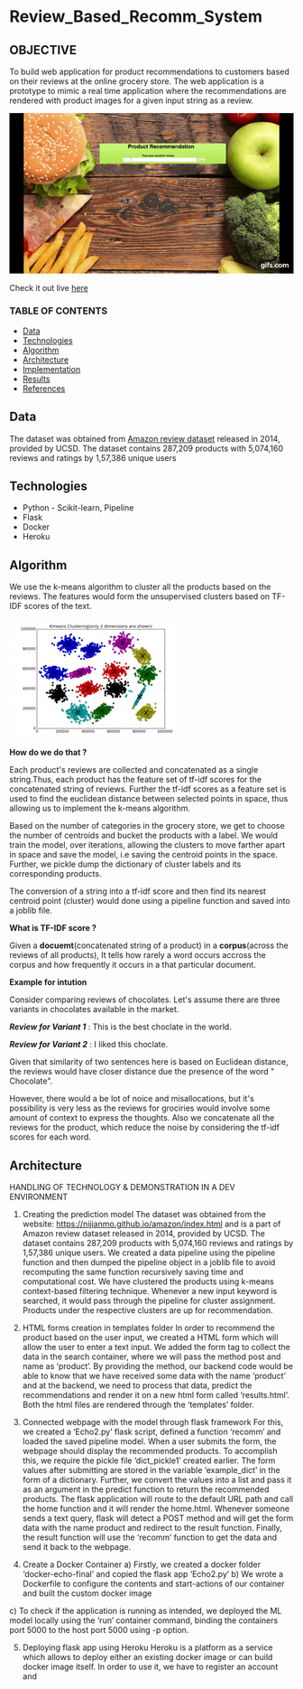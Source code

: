 # Review_Based_Recomm_System

## OBJECTIVE

To build web application for product recommendations to customers based on their reviews at the online grocery store. The web application is a prototype to mimic a real time application where the recommendations are rendered with product images for a given input string as a review.


![Demo](Demo/demo.gif)

Check it out live [here](https://productrecsystem.herokuapp.com/)

### TABLE OF CONTENTS
* [Data](#data)
* [Technologies](#technologies)
* [Algorithm](#algorithm)
* [Architecture](#architecture)
* [Implementation](#implementation)
* [Results](#results)
* [References](#references)

## Data

The dataset was obtained from [Amazon review dataset](https://nijianmo.github.io/amazon/index.html) released in 2014, provided by UCSD. The dataset contains 287,209 products with 5,074,160 reviews and ratings by 1,57,386 unique users

## Technologies
* Python - Scikit-learn, Pipeline
* Flask 
* Docker
* Heroku

## Algorithm

We use the k-means algorithm to cluster all the products based on the reviews. The features would form the unsupervised clusters based on TF-IDF scores of the text.

![GitHub Logo](Images/Kmeans.png) 

**How do we do that ?**

Each product's reviews are collected and concatenated as a single string.Thus, each product has the feature set of tf-idf scores for the concatenated string of reviews. Further the tf-idf scores as a feature set is used to find the euclidean distance between selected points in space, thus allowing us to implement the k-means algorithm.

Based on the number of categories in the grocery store, we get to choose the number of centroids and bucket the products with a label. We would train the model, over iterations, allowing the clusters to move farther apart in space and save the model, i.e saving the centroid points in the space. Further, we pickle dump the dictionary of cluster labels and its corresponding products.

The conversion of a string into a tf-idf score and then find its nearest centroid point (cluster) would done using a pipeline function and saved into a joblib file.

**What is TF-IDF score ?**

Given a **docuemt**(concatenated string of a product) in a **corpus**(across the reviews of all products), It tells how rarely a word occurs accross the corpus and how frequently it occurs in a that particular document.

**Example for intution**

Consider comparing reviews of chocolates. Let's assume there are three variants in chocolates available in the market. 

***Review for Variant 1*** : This is the best choclate in the world.

***Review for Variant 2*** : I liked this choclate.

Given that similarity of two sentences here is based on Euclidean distance, the reviews would have closer distance due the presence of the word " Chocolate". 

However, there would a be lot of noice and misallocations, but it's possibility is very less as the reviews for grociries would involve some amount of context to express the thoughts. Also we concatenate all the reviews for the product, which reduce the noise by considering the tf-idf scores for each word.

   
## Architecture



     	 
HANDLING OF TECHNOLOGY & DEMONSTRATION IN A DEV ENVIRONMENT

1.	Creating the prediction model
The dataset was obtained from the website: https://nijianmo.github.io/amazon/index.html and is a part of Amazon review dataset released in 2014, provided by UCSD. The dataset contains 287,209 products with 5,074,160 reviews and ratings by 1,57,386 unique users. We created a data pipeline using the pipeline function and then dumped the pipeline object in a joblib file to avoid recomputing the same function recursively saving time and computational cost. We have clustered the products using k-means context-based filtering technique. Whenever a new input keyword is searched, it would pass through the pipeline for cluster assignment. Products under the respective clusters are up for recommendation.  
2.	HTML forms creation in templates folder
In order to recommend the product based on the user input, we created a HTML form which will allow the user to enter a text input. We added the form tag to collect the data in the search container, where we will pass the method post and name as ‘product’. By providing the method, our backend code would be able to know that we have received some data with the name ‘product’ and at the backend, we need to process that data, predict the recommendations and render it on a new html form called ‘results.html’. Both the html files are rendered through the ‘templates’ folder.
 

3.	Connected webpage with the model through flask framework
For this, we created a ‘Echo2.py’ flask script, defined a function ‘recomm’ and loaded the saved pipeline model. When a user submits the form, the webpage should display the recommended products. To accomplish this, we require the pickle file ‘dict_pickle1’ created earlier. The form values after submitting are stored in the variable ‘example_dict’ in the form of a dictionary. Further, we convert the values into a list and pass it as an argument in the predict function to return the recommended products. The flask application will route to the default URL path and call the home function and it will render the home.html. Whenever someone sends a text query, flask will detect a POST method and will get the form data with the name product and redirect to the result function. Finally, the result function will use the ‘recomm’ function to get the data and send it back to the webpage. 

 
4.	Create a Docker Container
a)	Firstly, we created a docker folder ‘docker-echo-final’ and copied the flask app ‘Echo2.py’
b)	We wrote a Dockerfile to configure the contents and start-actions of our container and built the custom docker image 
   
c)	To check if the application is running as intended, we deployed the ML model locally using the ‘run’ container command, binding the containers port 5000 to the host port 5000 using -p option. 
 
5.	Deploying flask app using Heroku
Heroku is a platform as a service which allows to deploy either an existing docker image or can build docker image itself. In order to use it, we have to register an account and 

